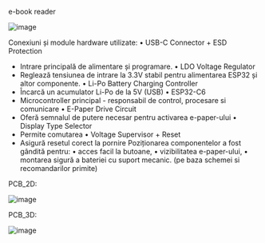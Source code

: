 e-book reader

 ![image](https://github.com/user-attachments/assets/c47a01ff-075d-4d2d-8fc8-f59388a6bad4)


Conexiuni și module hardware utilizate:
•	USB-C Connector + ESD Protection
-	Intrare principală de alimentare și programare.
•	LDO Voltage Regulator
-	Reglează tensiunea de intrare la 3.3V stabil pentru alimentarea ESP32 și altor componente.
•	Li-Po Battery Charging Controller
-	Încarcă un acumulator Li-Po de la 5V (USB)
•	ESP32-C6
-	Microcontroller principal - responsabil de control, procesare si comunicare
•	E-Paper Drive Circuit
-	Oferă semnalul de putere necesar pentru activarea e-paper-ului
•	Display Type Selector
-	Permite comutarea
•	Voltage Supervisor + Reset
-	Asigură resetul corect la pornire
Poziționarea componentelor a fost gândită pentru:
•	acces facil la butoane,
•	vizibilitatea e-paper-ului,
•	montarea sigură a bateriei cu suport mecanic.
(pe baza schemei si recomandarilor primite)

PCB_2D:
 

![image](https://github.com/user-attachments/assets/ed454d86-7787-481e-b7f8-beae21b4c2fd)





PCB_3D:
 
![image](https://github.com/user-attachments/assets/aa73bfa8-694c-4fdc-b6ff-476533244ce6)

